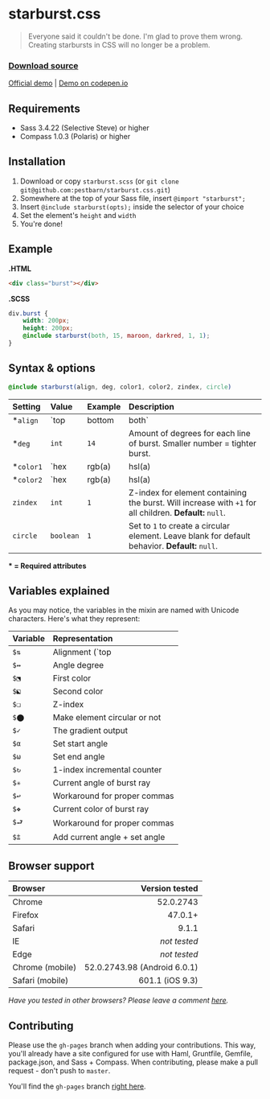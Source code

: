 # starburst.css
>Everyone said it couldn't be done. I'm glad to prove them wrong. Creating starbursts in CSS will no longer be a problem.

### [Download source](https://github.com/pestbarn/starburst.css/blob/master/source/starburst.scss) ###
[Official demo](http://www.mattias.pw/starburst.css/) | [Demo on codepen.io](http://codepen.io/pestbarn/full/RRYdxX/)

## Requirements
* Sass 3.4.22 (Selective Steve) or higher
* Compass 1.0.3 (Polaris) or higher

## Installation
1. Download or copy `starburst.scss` (or `git clone git@github.com:pestbarn/starburst.css.git`)
2. Somewhere at the top of your Sass file, insert `@import "starburst";`
3. Insert `@include starburst(opts);` inside the selector of your choice
4. Set the element's `height` and `width`
5. You're done!

## Example
**.HTML**
```html
<div class="burst"></div>
```
**.SCSS**
```scss
div.burst {
    width: 200px;
    height: 200px;
    @include starburst(both, 15, maroon, darkred, 1, 1);
}
```

## Syntax & options
```scss
@include starburst(align, deg, color1, color2, zindex, circle)
```
| Setting   | Value                    | Example   | Description                                                                                                  |
| :---      | :---                     | :---      | :---                                                                                                         |
| *`align`  | `top|bottom|both`        | `both`    | Create starburst in top or bottom halves, or the full 360 degrees (both).                                    |
| *`deg`    | `int`                    | `14`      | Amount of degrees for each line of burst. Smaller number = tighter burst.                                    |
| *`color1` | `hex|rgb(a)|hsl(a)|name` | `maroon`  | Color to apply to burst. *Any valid CSS color will work.*                                                    |
| *`color2` | `hex|rgb(a)|hsl(a)|name` | `#8b0000` | Second color to apply (note: mixing dark and bright colors is not recommended).                              |
| `zindex`  | `int`                    | `1`       | Z-index for element containing the burst. Will increase with `+1` for all children. **Default:** `null`.     |
| `circle`  | `boolean`                | `1`       | Set to `1` to create a circular element. Leave blank for default behavior. **Default:** `null`.              |
**\* = Required attributes**

## Variables explained
As you may notice, the variables in the mixin are named with Unicode characters. Here's what they represent:

| Variable | Representation                |
| :---     | :---                          |
| `$⇅`     | Alignment (`top|bottom|both`) |
| `$↭`     | Angle degree                  |
| `$⬔`     | First color                   |
| `$⬕`     | Second color                  |
| `$❏`     | Z-index                       |
| `$⬤`     | Make element circular or not  |
| `$✓`     | The gradient output           |
| `$α`     | Set start angle               |
| `$ω`     | Set end angle                 |
| `$↻`     | 1-index incremental counter   |
| `$✳`     | Current angle of burst ray    |
| `$↩`     | Workaround for proper commas  |
| `$❖`     | Current color of burst ray    |
| `$⮐`     | Workaround for proper commas  |
| `$⩲`     | Add current angle + set angle |

## Browser support
| Browser         | Version tested               |
| :---            | ---:                         |
| Chrome          | 52.0.2743                    |
| Firefox         | 47.0.1+                      |
| Safari          | 9.1.1                        |
| IE              | *not tested*                 |
| Edge            | *not tested*                 |
| Chrome (mobile) | 52.0.2743.98 (Android 6.0.1) |
| Safari (mobile) | 601.1 (iOS 9.3)              |
*Have you tested in other browsers? Please leave a comment [here](https://github.com/pestbarn/starburst.css/issues/1).*

## Contributing
Please use the `gh-pages` branch when adding your contributions. This way, you'll already have a site configured for use with Haml, Gruntfile, Gemfile, package.json, and Sass + Compass. When contributing, please make a pull request - don't push to `master`.

You'll find the `gh-pages` branch [right here](https://github.com/pestbarn/starburst.css/tree/gh-pages).
